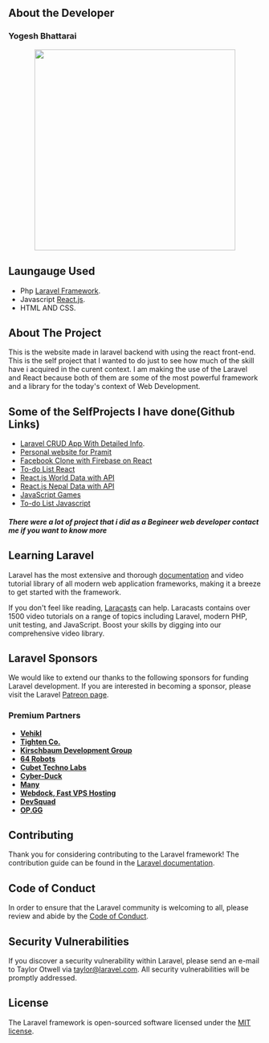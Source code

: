 ## About the Developer

<h3>Yogesh Bhattarai</h3>
<p align="center"><a href="https://www.yogesh-bhattarai.com" target="_blank"><img src="https://www.yogesh-bhattarai.com/img/home-bg-2.jpg" width="400"></a></p>

## Laungauge Used

- Php [Laravel Framework](https://laravel.com/docs/).
- Javascript [React.js](https://reactjs.org/).
- HTML AND CSS.

## About The Project

This is the website made in laravel backend with using the react front-end. This is the self project that I wanted to do just to see how much of the skill have i acquired in the curent context. I am making the use of the Laravel and React because both of them are some of the most powerful framework and a library for the today's context of Web Development.



## Some of the SelfProjects I have done(Github Links)

- [Laravel CRUD App With Detailed Info](https://github.com/uniquemozilla22/Laravel-CRUD).
- [Personal website for Pramit](https://github.com/uniquemozilla22/Pramit-Personal_website)
- [Facebook Clone with Firebase on React](https://github.com/uniquemozilla22/Facebook-Clone-App)
- [To-do List React](https://github.com/uniquemozilla22/To-Do-List-React)
- [React.js World Data with API](https://github.com/uniquemozilla22/React-js-Covid-world-data)
- [React.js Nepal Data with API](https://github.com/uniquemozilla22/React_Nepal_Covid_19_Tracker)
- [JavaScript Games](https://github.com/uniquemozilla22/JavaScriptGames)
- [To-do List Javascript](https://github.com/uniquemozilla22/To-Do-List-JS-)

<h5> There were a lot of project that i did as a Begineer web developer contact me if you want to know more</h5>


## Learning Laravel

Laravel has the most extensive and thorough [documentation](https://laravel.com/docs) and video tutorial library of all modern web application frameworks, making it a breeze to get started with the framework.

If you don't feel like reading, [Laracasts](https://laracasts.com) can help. Laracasts contains over 1500 video tutorials on a range of topics including Laravel, modern PHP, unit testing, and JavaScript. Boost your skills by digging into our comprehensive video library.

## Laravel Sponsors

We would like to extend our thanks to the following sponsors for funding Laravel development. If you are interested in becoming a sponsor, please visit the Laravel [Patreon page](https://patreon.com/taylorotwell).

### Premium Partners

- **[Vehikl](https://vehikl.com/)**
- **[Tighten Co.](https://tighten.co)**
- **[Kirschbaum Development Group](https://kirschbaumdevelopment.com)**
- **[64 Robots](https://64robots.com)**
- **[Cubet Techno Labs](https://cubettech.com)**
- **[Cyber-Duck](https://cyber-duck.co.uk)**
- **[Many](https://www.many.co.uk)**
- **[Webdock, Fast VPS Hosting](https://www.webdock.io/en)**
- **[DevSquad](https://devsquad.com)**
- **[OP.GG](https://op.gg)**

## Contributing

Thank you for considering contributing to the Laravel framework! The contribution guide can be found in the [Laravel documentation](https://laravel.com/docs/contributions).

## Code of Conduct

In order to ensure that the Laravel community is welcoming to all, please review and abide by the [Code of Conduct](https://laravel.com/docs/contributions#code-of-conduct).

## Security Vulnerabilities

If you discover a security vulnerability within Laravel, please send an e-mail to Taylor Otwell via [taylor@laravel.com](mailto:taylor@laravel.com). All security vulnerabilities will be promptly addressed.

## License

The Laravel framework is open-sourced software licensed under the [MIT license](https://opensource.org/licenses/MIT).
